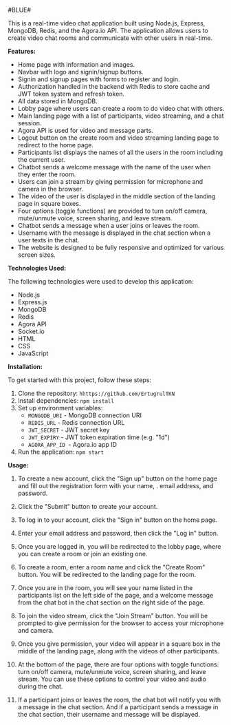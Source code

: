 #BLUE#

This is a real-time video chat application built using Node.js, Express, MongoDB, Redis, and the Agora.io API. The application allows users to create video chat rooms and communicate with other users in real-time.

**Features:**

* Home page with information and images.
* Navbar with logo and signin/signup buttons.
* Signin and signup pages with forms to register and login.
* Authorization handled in the backend with Redis to store cache and JWT token system and refresh token.
* All data stored in MongoDB.
* Lobby page where users can create a room to do video chat with others.
* Main landing page with a list of participants, video streaming, and a chat session.
* Agora API is used for video and message parts.
* Logout button on the create room and video streaming landing page to redirect to the home page.
* Participants list displays the names of all the users in the room including the current user.
* Chatbot sends a welcome message with the name of the user when they enter the room.
* Users can join a stream by giving permission for microphone and camera in the browser.
* The video of the user is displayed in the middle section of the landing page in square boxes.
* Four options (toggle functions) are provided to turn on/off camera, mute/unmute voice, screen sharing, and leave stream.
* Chatbot sends a message when a user joins or leaves the room.
* Username with the message is displayed in the chat section when a user texts in the chat.
* The website is designed to be fully responsive and optimized for various screen sizes.

**Technologies Used:**

The following technologies were used to develop this application:

* Node.js
* Express.js
* MongoDB
* Redis
* Agora API
* Socket.io
* HTML
* CSS
* JavaScript

**Installation:**

To get started with this project, follow these steps:

1. Clone the repository: `hhttps://github.com/ErtugrulTKN`
2. Install dependencies: `npm install`
3. Set up environment variables:
   * `MONGODB_URI` - MongoDB connection URI
   * `REDIS_URL` - Redis connection URL
   * `JWT_SECRET` - JWT secret key
   * `JWT_EXPIRY` - JWT token expiration time (e.g. "1d")
   * `AGORA_APP_ID `- Agora.io app ID
4. Run the application: `npm start`

**Usage:**

1. To create a new account, click the "Sign up" button on the home page and fill out the registration form with your name, . email address, and password.

2. Click the "Submit" button to create your account.

3. To log in to your account, click the "Sign in" button on the home page.

4. Enter your email address and password, then click the "Log in" button.

5. Once you are logged in, you will be redirected to the lobby page, where you can create a room or join an existing one.

6. To create a room, enter a room name and click the "Create Room" button. You will be redirected to the landing page for the room.

7. Once you are in the room, you will see your name listed in the participants list on the left side of the page, and a welcome message from the chat bot in the chat section on the right side of the page.

8. To join the video stream, click the "Join Stream" button. You will be prompted to give permission for the browser to access your microphone and camera.

9. Once you give permission, your video will appear in a square box in the middle of the landing page, along with the videos of other participants.

10. At the bottom of the page, there are four options with toggle functions: turn on/off camera, mute/unmute voice, screen sharing, and leave stream. You can use these options to control your video and audio during the chat.

11. If a participant joins or leaves the room, the chat bot will notify you with a message in the chat section. And if a participant sends a message in the chat section, their username and message will be displayed.
